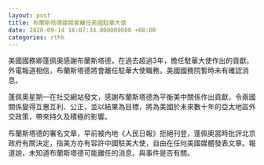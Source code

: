 ```yaml
---
layout: post
title: 布蘭斯塔德據報會離任美國駐華大使
date: 2020-09-14 16:07:34.000000000 +08:00
categories: rthk
---
```


美國國務卿蓬佩奧感謝布蘭斯塔德，在過去超過3年，擔任駐華大使作出的貢獻。外電報道相信，布蘭斯塔德將會離任駐華大使職務，美國國務院暫時未有確認消息。

蓬佩奧星期一在社交網站發文，感謝布蘭斯塔德為平衡美中關係作出貢獻，令兩國關係變得互惠互利、公正，並以結果為目標，將為美國於未來數十年的亞太地區外交政策，帶來持久及積極的影響。

布蘭斯塔德的署名文章，早前被內地《人民日報》拒絕刊登，蓬佩奧當時批評北京政府有關決定，指美方亦有容許中國駐美大使，自由在任何美國媒體發表文章。報道說，未知道布蘭斯塔德可能離任的消息，與事件是否有關。
